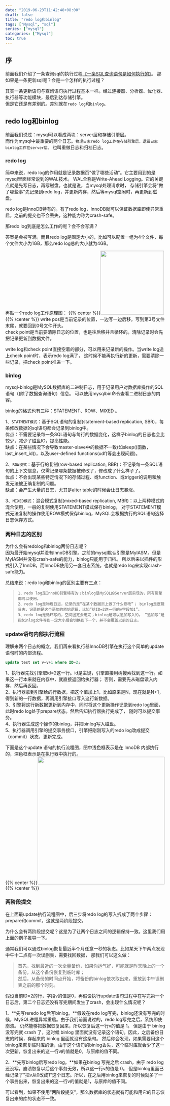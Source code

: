 ```yaml
---
date: "2019-06-23T11:42:48+08:00"
draft: false
title: "redo log和binlog"
tags: ["Mysql", "sql"]
series: ["mysql"]
categories: ["Mysql"]
toc: true
---
```


## 序
前面我们介绍了一条查询sql的执行过程[《一条SQL查询语句是如何执行的》](https://xp329486175.github.io/blog/2019-06/%E4%B8%80%E6%9D%A1sql%E6%9F%A5%E8%AF%A2%E8%AF%AD%E5%8F%A5%E6%98%AF%E5%A6%82%E4%BD%95%E6%89%A7%E8%A1%8C%E7%9A%84/)。
那如果是一条更新sql呢？会是一个怎样的执行过程？

其实一条更新语句与查询语句执行过程基本一样。经过连接器、分析器、优化器、执行器等功能模块，最后到达存储引擎。    
但是它还是有差别的。差别就在`redo log`和`binlog`。

## redo log和binlog
前面我们说过：mysql可以看成两块：server层和存储引擎层。    
而作为mysql中最重要的两个日志。`物理日志redo log工作在存储引擎层，逻辑日志binlog工作在server层。`
也叫重做日志和归档日志。

### redo log
简单来说，redo log的作用就是记录数据页"做了哪些活动"。它主要用到的是mysql里面经常说到的WAL技术。
WAL全称是Write-Ahead Logging。它的关键点就是先写日志，再写磁盘。也就是说，当mysql处理请求时，
存储引擎会将"做了哪些事"先记录到redo log，并更新内存，然后等mysql空闲时，再更新到磁盘。

redo log是InnoDB特有的。有了redo log，InnoDB就可以保证数据库即使异常重启，之前的提交也不会丢失，这种能力称为crash-safe。

那redo log到底是怎么工作的呢？会不会写满？

答案是会被写满。而且redo log是固定大小的，比如可以配置一组为4个文件，每个文件大小为1GB，那么redo log总的大小就为4GB。

再贴一个redo log工作原理图：
{{% center %}}<img name="touchbar-config" src="/images/blog/2019-06/mysql_03.png" width='200px'/>{{% /center %}}
write pos是当前记录的位置，一边写一边后移。写到第3号文件末尾，就要回到0号文件开头。     
check point是当前要清除日志的位置，也是往后移并且循环的。清除记录时会先把记录更新到数据文件。

write log和check point直接空着的部分，可以用来记录新的操作。当write log追上check point时，表示redo log满了，
这时候不能再执行新的更新，需要清除一些记录，把check point推进一下。

### binlog
mysql-binlog是MySQL数据库的二进制日志，用于记录用户对数据库操作的SQL语句（(除了数据查询语句）信息。
可以使用mysqlbin命令查看二进制日志的内容。

binlog的格式也有三种：STATEMENT、ROW、MIXED 。


1、`STATMENT模式`：基于SQL语句的复制(statement-based replication, SBR)，每条修改数据的sql语句都会记录到binlog中。   
优点：不需要记录每一条SQL语句与每行的数据变化，这样子binlog的日志也会比较少，减少了磁盘IO，提高性能。          
缺点：在某些情况下会导致master-slave中的数据不一致(如sleep()函数， last_insert_id()，以及user-defined functions(udf)等会出现问题)。

2、`ROW模式`：基于行的复制(row-based replication, RBR)：不记录每一条SQL语句的上下文信息，仅需记录哪条数据被修改了，修改成了什么样子了。       
优点：不会出现某些特定情况下的存储过程、或function、或trigger的调用和触发无法被正确复制的问题。      
缺点：会产生大量的日志，尤其是alter table的时候会让日志暴涨。

3、`MIXED模式`：混合模式复制(mixed-based replication, MBR)：以上两种模式的混合使用，一般的复制使用STATEMENT模式保存binlog，
对于STATEMENT模式无法复制的操作使用ROW模式保存binlog，MySQL会根据执行的SQL语句选择日志保存方式。
### 两种日志的区别
为什么会有redolog和binlog两份日志呢？     
因为最开始mysql并没有InnoDB引擎。之前的mysql默认引擎是MyIASM。但是MyIASM并没有crash-safe的能力，binlog只能用于归档。
所以后来以插件的形式引入了InnDB，而InnoDB使用另一套日志系统。也就是redo log来实现crash-safe能力。

总结来说：redo log和binlog的区别主要有三点：

>`1、redo log是InnoDB引擎特有的；binlog是MySQL的Server层实现的，所有引擎都可以使用。`             
`2、redo log是物理日志，记录的是“在某个数据页上做了什么修改”；
binlog是逻辑日志，记录的是这个语句的原始逻辑，比如“给ID=2这一行的v字段加1”。`                 
`3、redo log是循环写的，空间固定会用完；binlog是可以追加写入的。
“追加写”是指binlog文件写到一定大小后会切换到下一个，并不会覆盖以前的日志。`
                                                             
### update语句内部执行流程                                                             
理解来两个日志的概念，我们再来看执行器InnoDB引擎在执行这个简单的update语句时的内部流程。
```sql
update test set v=v+1 where ID=2;
```
1、执行器先找引擎取id=2这一行。id是主键，引擎直接用树搜索找到这一行。如果这一行本来就在内存中，就直接返回给执行器；
否则，需要先从磁盘读入内存，然后再返回。    
2、执行器拿到引擎给的行数据，把这个值加上1，比如原来是N，现在就是N+1，得到新的一行数据，再调用引擎接口写入这行新数据。     
3、引擎将这行新数据更新到内存中，同时将这个更新操作记录到redo log里面，此时redo log处于prepare状态。然后告知执行器执行完成了，
随时可以提交事务。      
4、执行器生成这个操作的binlog，并把binlog写入磁盘。     
5、执行器调用引擎的提交事务接口，引擎把刚刚写入的redo log改成提交（commit）状态，更新完成。
                                                       
下面是这个update 语句的执行流程图，图中浅色框表示是在 InnoDB 内部执行的，深色框表示是在执行器中执行的。                        
{{% center %}}<img name="touchbar-config" src="/images/blog/2019-06/mysql_02.png" width='400px'/>{{% /center %}}

### 两阶段提交
在上面最update执行流程图中，后三步将redo log的写入拆成了两个步骤：prepare和commit，这就是两阶段提交。
                               
为什么会有两阶段提交呢？这是为了让两个日志之间的逻辑保持一致。这里我们用上面的例子推导一下。

通常我们可以通过binlog恢复最近半个月任意一秒的状态。比如某天下午两点发现中午十二点有一次误删表，需要找回数据，
那我们可以这么做：

>首先，找到最近的一次全量备份，如果你运气好，可能就是昨天晚上的一个备份，从这个备份恢复到临时库；      
然后，从备份的时间点开始，将备份的binlog依次取出来，重放到中午误删表之前的那个时刻。
          
假设当前ID=2的行，字段v的值是0，再假设执行update语句过程中在写完第一个日志后，第二个日志还没有写完期间发生了crash，会出现什么情况呢？     

1、**先写reredo log后写binlog。**假设在redo log写完，binlog还没有写完的时候，MySQL进程异常重启。由于我们前面说过的，redo log写完之后，系统即使崩溃。
仍然能够把数据恢复回来，所以恢复后这一行v的值是 1。
但是由于 binlog 没写完就 crash 了，这时候 binlog 里面就没有记录这个语句。因此，之后备份日志的时候，存起来的 binlog 里面就没有这条句。 
然后你会发现，如果需要用这个binlog来恢复临时库的话，由于这个语句的binlog丢失，这个临时库就会少了这一次更新，恢复出来的这一行v的值就是0，与原库的值不同。

2、**先写binlog后写redo log。**如果在binlog 写完之后 crash，由于 redo log 还没写，崩溃恢复以后这个事务无效，所以这一行v的值是 0。
但是binlog里面已经记录了"把v从0改成1"这个日志。所以，在之后用binlog来恢复的时候就多了一个事务出来，恢复出来的这一行v的值就是1，与原库的值不同。

可以看到，如果不使用“两阶段提交”，那么数据库的状态就有可能和用它的日志恢复出来的库的状态不一致。



